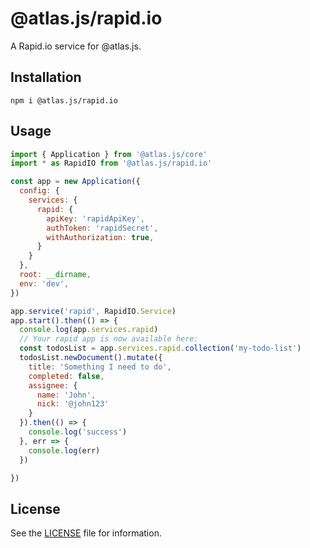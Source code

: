 # @atlas.js/rapid.io

A Rapid.io service for @atlas.js.

## Installation

`npm i @atlas.js/rapid.io`

## Usage

```js
import { Application } from '@atlas.js/core'
import * as RapidIO from '@atlas.js/rapid.io'

const app = new Application({
  config: {
    services: {
      rapid: {
        apiKey: 'rapidApiKey',
        authToken: 'rapidSecret',
        withAuthorization: true,
      }
    }
  },
  root: __dirname,
  env: 'dev',
})

app.service('rapid', RapidIO.Service)
app.start().then(() => {
  console.log(app.services.rapid)
  // Your rapid app is now available here:
  const todosList = app.services.rapid.collection('my-todo-list')
  todosList.newDocument().mutate({
    title: 'Something I need to do',
    completed: false,
    assignee: {
      name: 'John',
      nick: '@john123'
    }
  }).then(() => {
    console.log('success')
  }, err => {
    console.log(err)
  })

})
```

## License

See the [LICENSE](LICENSE) file for information.
